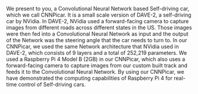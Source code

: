 We present to you, a Convolutional Neural Network based Self-driving car, which we call CNNPicar. It is a small scale version of DAVE-2, a self-driving car by NVidia. In DAVE-2, NVidia used a forward-facing camera to capture images from different roads across different states in the US. Those images were then fed into a Convolutional Neural Network as input and the output of the Network was the steering angle that the car needs to turn to. In our CNNPicar, we used the same Network architecture that NVidia used in DAVE-2, which consists of 9 layers and a total of 252,219 parameters. We used a Raspberry Pi 4 Model B (2GB) in our CNNPicar, which also uses a forward-facing camera to capture images from our custom built track and feeds it to the Convolutional Neural Network. By using our CNNPicar, we have demonstrated the computing capabilities of Raspberry Pi 4 for real-time control of Self-driving cars.
